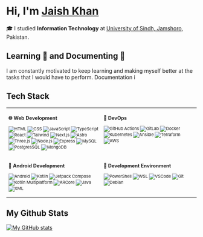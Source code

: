 
# Hi, I'm [Jaish Khan]() 

🎓 I studied **Information Technology** at [University of Sindh, Jamshoro](https://usindh.edu.pk/), Pakistan.


## Learning 🧠 and Documenting 📃

I am constantly motivated to keep learning and making myself better at the tasks that I would have to perform. Documentation i

## Tech Stack

<div class="table-devenvironment">
  <table style="font-size: 11px">
    <tr>
  <td valign="top" width="50%">

### 🌐 Web Development

![HTML]()
![CSS]()
![JavaScript]()
![TypeScript]()
![React]()
![Tailwind]()
![Next.js]()
![Astro]()
![Three.js]()
![Node.js]()
![Express]()
![MySQL]()
![PostgresSQL]()
![MongoDB]()

  </td>
  <td valign="top" width="50%">

### 🔗 DevOps

![GitHub Actions]()
![GitLab]()
![Docker]()
![Kubernetes]()
![Ansible]()
![Terraform]()
![AWS]()

  </td>
  </tr>
  <tr>
  <td valign="top" width="50%">

### 📱 Android Development

![Android]()
![Kotlin]()
![Jetpack Compose]()
![Kotlin Multiplatform]()
![ARCore]()
![Java]()
![XML]()


  </td>
  <td valign="top" width="50%">

### 🐧 Development Environment

![PowerShell](https://img.shields.io/badge/-PowerShell-5391FE?style=flat&logo=powershell&logoColor=white)
![WSL](https://img.shields.io/badge/-WSL-0D1117?style=flat&logo=windows-subsystem-for-linux&logoColor=FCC624)
![VSCode](https://img.shields.io/badge/-Visual%20Studio%20Code-007ACC?style=flat&logo=visual-studio-code&logoColor=white)
![Git](https://img.shields.io/badge/-Git-F05032?style=flat&logo=git&logoColor=white)
![Debian](https://img.shields.io/badge/-Debian-A81D33?style=flat&logo=debian&logoColor=white)

  </td>
  </tr>
  
  </table>
</div>



## My Github Stats

[![My GitHub stats](https://github-readme-stats.vercel.app/api?username=maybejaishkhan)](https://github.com/maybejaishkhan/github-readme-stats)

